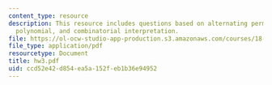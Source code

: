 ```yaml
---
content_type: resource
description: This resource includes questions based on alternating permutations, Tutte
  polynomial, and combinatorial interpretation.
file: https://ol-ocw-studio-app-production.s3.amazonaws.com/courses/18-315-combinatorial-theory-introduction-to-graph-theory-extremal-and-enumerative-combinatorics-spring-2005/ccd52e42d854ea5a152feb1b36e94952_hw3.pdf
file_type: application/pdf
resourcetype: Document
title: hw3.pdf
uid: ccd52e42-d854-ea5a-152f-eb1b36e94952
---
```

